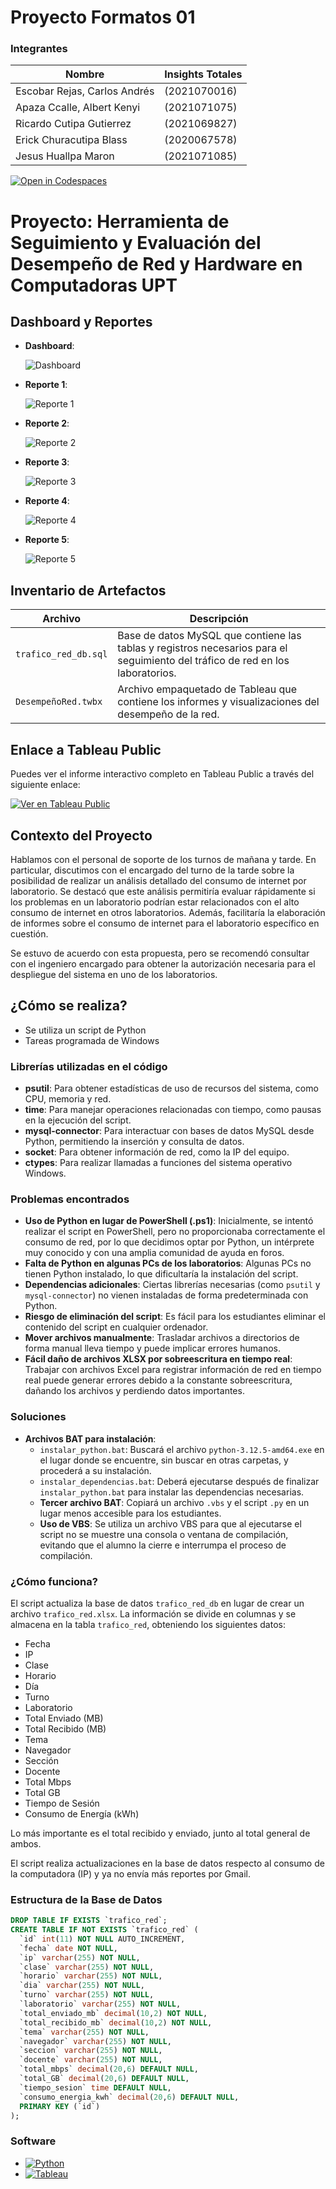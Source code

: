 # Proyecto Formatos 01

### Integrantes

| Nombre                             | Insights Totales |
|------------------------------------|-------------------|
| Escobar Rejas, Carlos Andrés  | (2021070016) |
| Apaza Ccalle, Albert Kenyi   | (2021071075) |
| Ricardo Cutipa Gutierrez     | (2021069827) |
| Erick Churacutipa Blass     | (2020067578) |
| Jesus Huallpa Maron          | (2021071085) |

[![Open in Codespaces](https://classroom.github.com/assets/launch-codespace-2972f46106e565e64193e422d61a12cf1da4916b45550586e14ef0a7c637dd04.svg)](https://classroom.github.com/open-in-codespaces?assignment_repo_id=15560310)

# Proyecto: Herramienta de Seguimiento y Evaluación del Desempeño de Red y Hardware en Computadoras UPT

## Dashboard y Reportes

- **Dashboard**:
  
  ![Dashboard](images/dashboard1.png)

- **Reporte 1**:
  
  ![Reporte 1](images/reporte1.png)

- **Reporte 2**:
  
  ![Reporte 2](images/reporte2.png)

- **Reporte 3**:
  
  ![Reporte 3](images/reporte3.png)

- **Reporte 4**:
  
  ![Reporte 4](images/reporte4.png)

- **Reporte 5**:
  
  ![Reporte 5](images/reporte5.png)

## Inventario de Artefactos

| Archivo                      | Descripción                               |
|------------------------------|-------------------------------------------|
| `trafico_red_db.sql`          | Base de datos MySQL que contiene las tablas y registros necesarios para el seguimiento del tráfico de red en los laboratorios.|
| `DesempeñoRed.twbx`           | Archivo empaquetado de Tableau que contiene los informes y visualizaciones del desempeño de la red. |

## Enlace a Tableau Public

Puedes ver el informe interactivo completo en Tableau Public a través del siguiente enlace: 


[![Ver en Tableau Public](https://img.shields.io/badge/Ver_Informe_Tableau-E97627?style=for-the-badge&logo=tableau&logoColor=white)](https://public.tableau.com/app/profile/albert.kenyi.apaza.ccalle/viz/DashboardTraficodeRedUPT/DASHBOARD?publish=yes)



## Contexto del Proyecto

Hablamos con el personal de soporte de los turnos de mañana y tarde. En particular, discutimos con el encargado del turno de la tarde sobre la posibilidad de realizar un análisis detallado del consumo de internet por laboratorio. Se destacó que este análisis permitiría evaluar rápidamente si los problemas en un laboratorio podrían estar relacionados con el alto consumo de internet en otros laboratorios. Además, facilitaría la elaboración de informes sobre el consumo de internet para el laboratorio específico en cuestión.

Se estuvo de acuerdo con esta propuesta, pero se recomendó consultar con el ingeniero encargado para obtener la autorización necesaria para el despliegue del sistema en uno de los laboratorios.

## ¿Cómo se realiza?

* Se utiliza un script de Python 
* Tareas programada de Windows

### Librerías utilizadas en el código

- **psutil**: Para obtener estadísticas de uso de recursos del sistema, como CPU, memoria y red.
- **time**: Para manejar operaciones relacionadas con tiempo, como pausas en la ejecución del script.
- **mysql-connector**: Para interactuar con bases de datos MySQL desde Python, permitiendo la inserción y consulta de datos.
- **socket**: Para obtener información de red, como la IP del equipo.
- **ctypes**: Para realizar llamadas a funciones del sistema operativo Windows.


### Problemas encontrados

- **Uso de Python en lugar de PowerShell (.ps1)**: Inicialmente, se intentó realizar el script en PowerShell, pero no proporcionaba correctamente el consumo de red, por lo que decidimos optar por Python, un intérprete muy conocido y con una amplia comunidad de ayuda en foros.
- **Falta de Python en algunas PCs de los laboratorios**: Algunas PCs no tienen Python instalado, lo que dificultaría la instalación del script.
- **Dependencias adicionales**: Ciertas librerías necesarias (como `psutil` y `mysql-connector`) no vienen instaladas de forma predeterminada con Python.
- **Riesgo de eliminación del script**: Es fácil para los estudiantes eliminar el contenido del script en cualquier ordenador.
- **Mover archivos manualmente**: Trasladar archivos a directorios de forma manual lleva tiempo y puede implicar errores humanos.
- **Fácil daño de archivos XLSX por sobreescritura en tiempo real**: Trabajar con archivos Excel para registrar información de red en tiempo real puede generar errores debido a la constante sobreescritura, dañando los archivos y perdiendo datos importantes.


### Soluciones

- **Archivos BAT para instalación**:
  - `instalar_python.bat`: Buscará el archivo `python-3.12.5-amd64.exe` en el lugar donde se encuentre, sin buscar en otras carpetas, y procederá a su instalación.
  - `instalar_dependencias.bat`: Deberá ejecutarse después de finalizar `instalar_python.bat` para instalar las dependencias necesarias.
  - **Tercer archivo BAT**: Copiará un archivo `.vbs` y el script `.py` en un lugar menos accesible para los estudiantes.
  - **Uso de VBS**: Se utiliza un archivo VBS para que al ejecutarse el script no se muestre una consola o ventana de compilación, evitando que el alumno la cierre e interrumpa el proceso de compilación.

### ¿Cómo funciona?

El script actualiza la base de datos `trafico_red_db` en lugar de crear un archivo `trafico_red.xlsx`. La información se divide en columnas y se almacena en la tabla `trafico_red`, obteniendo los siguientes datos:

- Fecha
- IP
- Clase
- Horario
- Día
- Turno
- Laboratorio
- Total Enviado (MB)
- Total Recibido (MB)
- Tema
- Navegador
- Sección
- Docente
- Total Mbps
- Total GB
- Tiempo de Sesión
- Consumo de Energía (kWh)

Lo más importante es el total recibido y enviado, junto al total general de ambos. 

El script realiza actualizaciones en la base de datos respecto al consumo de la computadora (IP) y ya no envía más reportes por Gmail.

### Estructura de la Base de Datos

```sql
DROP TABLE IF EXISTS `trafico_red`;
CREATE TABLE IF NOT EXISTS `trafico_red` (
  `id` int(11) NOT NULL AUTO_INCREMENT,
  `fecha` date NOT NULL,
  `ip` varchar(255) NOT NULL,
  `clase` varchar(255) NOT NULL,
  `horario` varchar(255) NOT NULL,
  `dia` varchar(255) NOT NULL,
  `turno` varchar(255) NOT NULL,
  `laboratorio` varchar(255) NOT NULL,
  `total_enviado_mb` decimal(10,2) NOT NULL,
  `total_recibido_mb` decimal(10,2) NOT NULL,
  `tema` varchar(255) NOT NULL,
  `navegador` varchar(255) NOT NULL,
  `seccion` varchar(255) NOT NULL,
  `docente` varchar(255) NOT NULL,
  `total_mbps` decimal(20,6) DEFAULT NULL,
  `total_GB` decimal(20,6) DEFAULT NULL,
  `tiempo_sesion` time DEFAULT NULL,
  `consumo_energia_kwh` decimal(20,6) DEFAULT NULL,
  PRIMARY KEY (`id`)
);
```

### Software

- [![Python](https://img.shields.io/badge/Python-3776AB?style=for-the-badge&logo=python&logoColor=white)](https://www.python.org/)
- [![Tableau](https://img.shields.io/badge/Tableau-E97627?style=for-the-badge&logo=tableau&logoColor=white)](https://www.tableau.com/)

